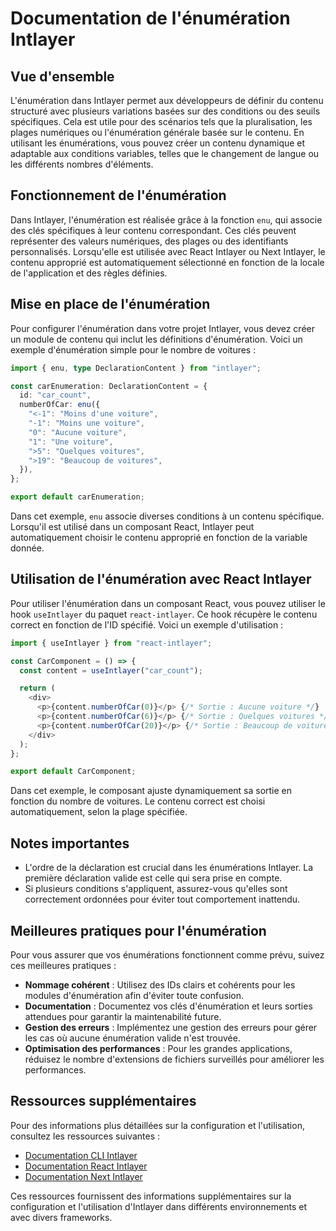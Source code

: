 # Documentation de l'énumération Intlayer

## Vue d'ensemble

L'énumération dans Intlayer permet aux développeurs de définir du contenu structuré avec plusieurs variations basées sur des conditions ou des seuils spécifiques. Cela est utile pour des scénarios tels que la pluralisation, les plages numériques ou l'énumération générale basée sur le contenu. En utilisant les énumérations, vous pouvez créer un contenu dynamique et adaptable aux conditions variables, telles que le changement de langue ou les différents nombres d'éléments.

## Fonctionnement de l'énumération

Dans Intlayer, l'énumération est réalisée grâce à la fonction `enu`, qui associe des clés spécifiques à leur contenu correspondant. Ces clés peuvent représenter des valeurs numériques, des plages ou des identifiants personnalisés. Lorsqu'elle est utilisée avec React Intlayer ou Next Intlayer, le contenu approprié est automatiquement sélectionné en fonction de la locale de l'application et des règles définies.

## Mise en place de l'énumération

Pour configurer l'énumération dans votre projet Intlayer, vous devez créer un module de contenu qui inclut les définitions d'énumération. Voici un exemple d'énumération simple pour le nombre de voitures :

```typescript
import { enu, type DeclarationContent } from "intlayer";

const carEnumeration: DeclarationContent = {
  id: "car_count",
  numberOfCar: enu({
    "<-1": "Moins d'une voiture",
    "-1": "Moins une voiture",
    "0": "Aucune voiture",
    "1": "Une voiture",
    ">5": "Quelques voitures",
    ">19": "Beaucoup de voitures",
  }),
};

export default carEnumeration;
```

Dans cet exemple, `enu` associe diverses conditions à un contenu spécifique. Lorsqu'il est utilisé dans un composant React, Intlayer peut automatiquement choisir le contenu approprié en fonction de la variable donnée.

## Utilisation de l'énumération avec React Intlayer

Pour utiliser l'énumération dans un composant React, vous pouvez utiliser le hook `useIntlayer` du paquet `react-intlayer`. Ce hook récupère le contenu correct en fonction de l'ID spécifié. Voici un exemple d'utilisation :

```javascript
import { useIntlayer } from "react-intlayer";

const CarComponent = () => {
  const content = useIntlayer("car_count");

  return (
    <div>
      <p>{content.numberOfCar(0)}</p> {/* Sortie : Aucune voiture */}
      <p>{content.numberOfCar(6)}</p> {/* Sortie : Quelques voitures */}
      <p>{content.numberOfCar(20)}</p> {/* Sortie : Beaucoup de voitures */}
    </div>
  );
};

export default CarComponent;
```

Dans cet exemple, le composant ajuste dynamiquement sa sortie en fonction du nombre de voitures. Le contenu correct est choisi automatiquement, selon la plage spécifiée.

## Notes importantes

- L'ordre de la déclaration est crucial dans les énumérations Intlayer. La première déclaration valide est celle qui sera prise en compte.
- Si plusieurs conditions s'appliquent, assurez-vous qu'elles sont correctement ordonnées pour éviter tout comportement inattendu.

## Meilleures pratiques pour l'énumération

Pour vous assurer que vos énumérations fonctionnent comme prévu, suivez ces meilleures pratiques :

- **Nommage cohérent** : Utilisez des IDs clairs et cohérents pour les modules d'énumération afin d'éviter toute confusion.
- **Documentation** : Documentez vos clés d'énumération et leurs sorties attendues pour garantir la maintenabilité future.
- **Gestion des erreurs** : Implémentez une gestion des erreurs pour gérer les cas où aucune énumération valide n'est trouvée.
- **Optimisation des performances** : Pour les grandes applications, réduisez le nombre d'extensions de fichiers surveillés pour améliorer les performances.

## Ressources supplémentaires

Pour des informations plus détaillées sur la configuration et l'utilisation, consultez les ressources suivantes :

- [Documentation CLI Intlayer](https://github.com/aypineau/intlayer/blob/main/docs/docs/intlayer_cli_fr.md)
- [Documentation React Intlayer](https://github.com/aypineau/intlayer/blob/main/docs/docs/intlayer_with_create_react_app_fr.md)
- [Documentation Next Intlayer](https://github.com/aypineau/intlayer/blob/main/docs/docs/intlayer_with_nextjs_fr.md)

Ces ressources fournissent des informations supplémentaires sur la configuration et l'utilisation d'Intlayer dans différents environnements et avec divers frameworks.
